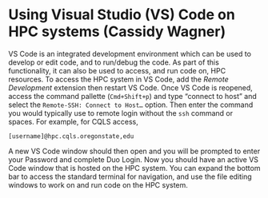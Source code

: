  # Using Visual Studio (VS) Code on HPC systems (Cassidy Wagner)

VS Code is an integrated development environment which can be used to develop or edit code, and to run/debug the code. As part of this functionality, it can also be used to access, and run code on, HPC resources.
To access the HPC system in VS Code, add the _Remote Development_ extension then restart VS Code. Once VS Code is reopened, access the command pallette (``Cmd+Shift+p``) and type “connect to host” and select the ``Remote-SSH: Connect to Host…`` option. Then enter the command you would typically use to remote login without the ``ssh`` command or spaces. For example, for CQLS access, 

```shell
[username]@hpc.cqls.oregonstate,edu
```

A new VS Code window should then open and you will be prompted to enter your Password and complete Duo Login. Now you should have an active VS Code window that is hosted on the HPC system. You can expand the bottom bar to access the standard terminal for navigation, and use the file editing windows to work on and run code on the HPC system.
